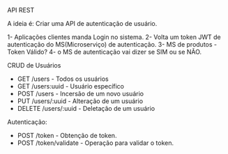 API REST

A ideia é:
Criar uma API de autenticação de usuário.

1- Aplicações clientes manda Login no sistema.
2- Volta um token JWT de autenticação do MS(Microserviço) de autenticação.
3- MS de produtos - Token Válido?
4- o MS de autenticação vai dizer se SIM ou se NÃO.


CRUD de Usuários

- GET /users  - Todos os usuários
- GET /users:uuid - Usuário específico
- POST /users - Incersão de um novo usuário
- PUT /users/:uuid - Alteração de um usuário
- DELETE /users/:uuid - Deletação de um usuário

Autenticação:
- POST /token - Obtenção de token.
- POST /token/validate - Operação para validar o token.